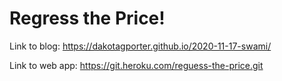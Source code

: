 # Regress the Price!

Link to blog: https://dakotagporter.github.io/2020-11-17-swami/

Link to web app: https://git.heroku.com/reguess-the-price.git
